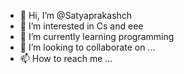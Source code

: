 - 👋 Hi, I’m @Satyaprakashch
- 👀 I’m interested in Cs and eee
- 🌱 I’m currently learning programming 
- 💞️ I’m looking to collaborate on ...
- 📫 How to reach me ...

<!---
Satyaprakashch/Satyaprakashch is a ✨ special ✨ repository because its `README.md` (this file) appears on your GitHub profile.
You can click the Preview link to take a look at your changes.
--->

